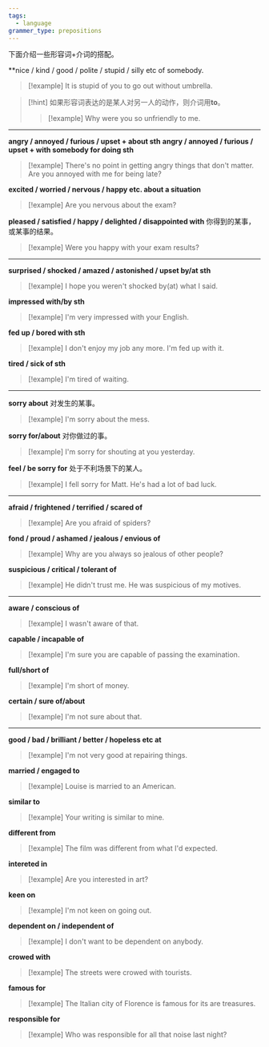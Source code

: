 ```yaml
---
tags:
  - language
grammer_type: prepositions
---
```

下面介绍一些形容词+介词的搭配。

**nice / kind / good / polite / stupid / silly etc of somebody.

> [!example]
> It is stupid of you to go out without umbrella.

> [!hint]
> 如果形容词表达的是某人对另一人的动作，则介词用**to**。
> > [!example]
> > Why were you so unfriendly to me.

---

**angry / annoyed / furious / upset + about sth**
**angry / annoyed / furious / upset + with somebody for doing sth**

> [!example]
> There's no point in getting angry things that don't matter.
> Are you annoyed with me for being late?

**excited / worried / nervous / happy etc. about a situation**

> [!example]
> Are you nervous about the exam?

**pleased / satisfied / happy / delighted / disappointed with** 你得到的某事，或某事的结果。

> [!example]
> Were you happy with your exam results?

---

**surprised / shocked / amazed / astonished / upset by/at sth**

> [!example]
> I hope you weren't shocked by(at) what I said.

**impressed with/by sth**

> [!example]
> I'm very impressed with your English.

**fed up / bored with sth**

> [!example]
> I don't enjoy my job any more. I'm fed up with it.

**tired / sick of sth**

> [!example]
> I'm tired of waiting.

---

**sorry about** 对发生的某事。

> [!example]
> I'm sorry about the mess.

**sorry for/about** 对你做过的事。

> [!example]
> I'm sorry for shouting at you yesterday.

**feel / be sorry for** 处于不利场景下的某人。

> [!example]
> I fell sorry for Matt. He's had a lot of bad luck.

---

**afraid / frightened / terrified / scared of**

> [!example]
> Are you afraid of spiders?

**fond / proud / ashamed / jealous / envious of**

> [!example]
> Why are you always so jealous of other people?

**suspicious / critical / tolerant of**

> [!example]
> He didn't trust me. He was suspicious of my motives.

---

**aware / conscious of**

> [!example]
> I wasn't aware of that.

**capable / incapable of**

> [!example]
> I'm sure you are capable of passing the examination.

**full/short of**

> [!example]
> I'm short of money.

**certain / sure of/about**

> [!example]
> I'm not sure about that.

---

**good / bad / brilliant / better / hopeless etc at**

> [!example]
> I'm not very good at repairing things.

**married / engaged to**

> [!example]
> Louise is married to an American.

**similar to**

> [!example]
> Your writing is similar to mine.

**different from**

> [!example]
> The film was different from what I'd expected.

**intereted in**

> [!example]
> Are you interested in art?

**keen on**

> [!example]
> I'm not keen on going out.

**dependent on / independent of**

> [!example]
> I don't want to be dependent on anybody.

**crowed with**

> [!example]
> The streets were crowed with tourists.

**famous for**

> [!example]
> The Italian city of Florence is famous for its are treasures.

**responsible for**

> [!example]
> Who was responsible for all that noise last night?